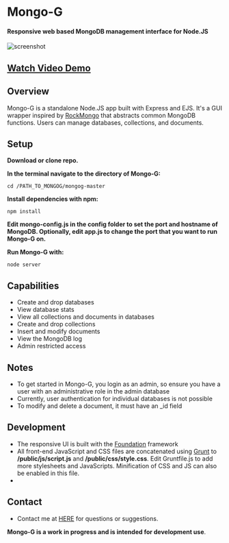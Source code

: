 Mongo-G
======

#### Responsive web based MongoDB management interface for Node.JS
<img src="http://georgeholmesii.com/mongog1.png" title="screenshot" />

[Watch Video Demo](https://www.youtube.com/watch?v=OCnq0pNkoOk "video demo")
----------

Overview
-----------
Mongo-G is a standalone Node.JS app built with Express and EJS. It's a GUI wrapper inspired by [RockMongo](http://rockmongo.com "RockMongo") that abstracts common MongoDB functions. Users can manage databases, collections, and documents.

Setup
-----------
**Download or clone repo.**

**In the terminal navigate to the directory of Mongo-G:**
    
    cd /PATH_TO_MONGOG/mongog-master

**Install dependencies with npm:**
    
    npm install

**Edit mongo-config.js in the config folder to set the port and hostname of MongoDB. Optionally, edit app.js to change the port that you want to run Mongo-G on.**

**Run Mongo-G with:**
    
    node server


Capabilities
-----------

* Create and drop databases
* View database stats
* View all collections and documents in databases
* Create and drop collections
* Insert and modify documents
* View the MongoDB log
* Admin restricted access

Notes
-----------
* To get started in Mongo-G, you login as an admin, so ensure you have a user with an administrative role in the admin database
* Currently, user authentication for individual databases is not possible
* To modify and delete a document, it must have an _id field


Development
-----------
* The responsive UI is built with the [Foundation](http://foundation.zurb.com/docs/ "Foundation") framework
* All front-end JavaScript and CSS files are concatenated using [Grunt](http://gruntjs.com/ "Grunt") to **/public/js/script.js** and **/public/css/style.css**. Edit Gruntfile.js to add more stylesheets and JavaScripts. Minification of CSS and JS can also be enabled in this file.
*

Contact
-----------
* Contact me at [HERE](http://me.georgeholmesii.com/contact/ "Contact") for questions or suggestions.


**Mongo-G is a work in progress and is intended for development use**.
